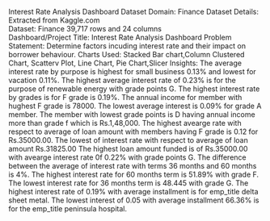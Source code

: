 Interest Rate Analysis Dashboard 
Dataset Domain: Finance
Dataset Details: Extracted from Kaggle.com  
Dataset: Finance 39,717 rows and 24 columns  
Dashboard/Project Title: Interest Rate Analysis Dashboard
Problem Statement: Determine factors incuding interest rate and their impact on borrower behaviour.
Charts Used: Stacked Bar chart,Column Clustered Chart, Scatterv Plot, Line Chart, Pie Chart,Slicer
Insights:
The average interest rate by purpose is highest for small business 0.13% and lowest for vacation 0.11%.
The highest average interest rate of 0.23% is for the purpose of renewable energy with grade points G.
The highest interest rate by grades is for F grade is 0.19%.
The annual income for member with hughest F grade is 78000.
The lowest average interest is 0.09% for grade A member.
The member with lowest grade points is D having annual income more than grade f which is Rs.1,48,000.
The highest avearge rate with respect to average of loan amount with members having F grade is 0.12 for Rs.35000.00.
The lowest of interest rate with respect to average of loan amount Rs.31825.00
The highest loan amount funded is of Rs.35000.00 with avearge interest rate 0f 0.22% with grade points G.
The difference between the average of interest rate with terms 36 months and 60 months is 4%.
The highest interest rate for 60 months term is 51.89% with grade F.
The lowest interest rate for 36 months term is 48.445 with grade G. 
The highest interest rate of 0.19% with average installment is for emp_title delta sheet metal.
The lowest interest of 0.05 with average installment 66.36% is for the emp_title peninsula hospital.

